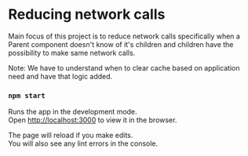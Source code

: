 # Reducing network calls

Main focus of this project is to reduce network calls specifically when a Parent component doesn't know of it's children and children have the possibility to make same network calls. 

Note: We have to understand when to clear cache based on application need and have that logic added.

### `npm start`

Runs the app in the development mode.\
Open [http://localhost:3000](http://localhost:3000) to view it in the browser.

The page will reload if you make edits.\
You will also see any lint errors in the console.

